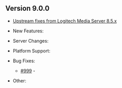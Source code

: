 ## Version 9.0.0

- [Upstream fixes from Logitech Media Server 8.5.x](http://raw.githubusercontent.com/Changelog8.html)

- New Features:

- Server Changes:

- Platform Support:

- Bug Fixes:

	- [#999](https://github.com/LMS-Community/slimserver/issues/999) \-

- Other:

